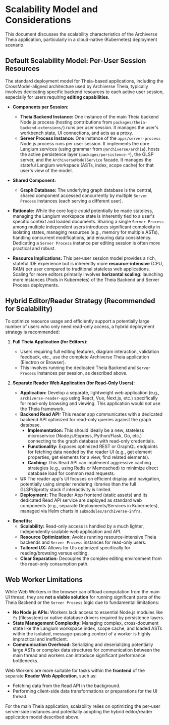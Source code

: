 # Scalability Model and Considerations

This document discusses the scalability characteristics of the Archiverse Theia application, particularly in a cloud-native (Kubernetes) deployment scenario.

## Default Scalability Model: Per-User Session Resources

The standard deployment model for Theia-based applications, including the CrossModel-aligned architecture used by Archiverse Theia, typically involves dedicating specific backend resources to each active user session, especially for users requiring **editing capabilities**.

*   **Components per Session:**
    *   **Theia Backend Instance:** One instance of the main Theia backend Node.js process (hosting contributions from `packages/theia-backend-extensions/`) runs per user session. It manages the user's workbench state, UI connections, and acts as a proxy.
    *   **Server Process Instance:** One instance of the `apps/server-process` Node.js process runs per user session. It implements the core Langium services (using grammar from `@archiverse/archie`), hosts the active persistence layer (`packages/persistence-*`), the GLSP server, and the `ArchiverseModelService` facade. It manages the stateful Langium workspace (ASTs, index, scope cache) for that user's view of the model.

*   **Shared Component:**
    *   **Graph Database:** The underlying graph database is the central, shared component accessed concurrently by multiple `Server Process` instances (each serving a different user).

*   **Rationale:** While the core logic *could* potentially be made stateless, managing the Langium workspace state is inherently tied to a user's specific context and loaded documents. Sharing a single `Server Process` among multiple independent users introduces significant complexity in isolating states, managing resources (e.g., memory for multiple ASTs), handling concurrent modifications, and ensuring data consistency. Dedicating a `Server Process` instance per editing session is often more practical and robust.

*   **Resource Implications:** This per-user session model provides a rich, stateful IDE experience but is inherently more **resource-intensive** (CPU, RAM) per user compared to traditional stateless web applications. Scaling for more editors primarily involves **horizontal scaling**: launching more instances (Pods in Kubernetes) of the Theia Backend and Server Process deployments.

## Hybrid Editor/Reader Strategy (Recommended for Scalability)

To optimize resource usage and efficiently support a potentially large number of users who only need read-only access, a hybrid deployment strategy is recommended:

1.  **Full Theia Application (for Editors):**
    *   Users requiring full editing features, diagram interaction, validation feedback, etc., use the complete Archiverse Theia application (Electron or Browser).
    *   This involves running the dedicated Theia Backend and `Server Process` instances per session, as described above.

2.  **Separate Reader Web Application (for Read-Only Users):**
    *   **Application:** Develop a separate, lightweight web application (e.g., `archiverse-reader-app` using React, Vue, Next.js, etc.) specifically for read-only browsing and viewing. This application would *not* use the Theia framework.
    *   **Backend Read API:** This reader app communicates with a dedicated backend API optimized for read-only queries against the graph database.
        *   **Implementation:** This should ideally be a new, stateless microservice (Node.js/Express, Python/Flask, Go, etc.) connecting to the graph database with read-only credentials.
        *   **Functionality:** Exposes optimized REST or GraphQL endpoints for fetching data needed by the reader UI (e.g., get element properties, get elements for a view, find related elements).
        *   **Caching:** This Read API can implement aggressive caching strategies (e.g., using Redis or Memcached) to minimize direct database load for common read requests.
    *   **UI:** The reader app's UI focuses on efficient display and navigation, potentially using simpler rendering libraries than the full GLSP/Sprotty stack if interactivity is limited.
    *   **Deployment:** The Reader App frontend (static assets) and its dedicated Read API service are deployed as standard web components (e.g., separate Deployments/Services in Kubernetes), managed via Helm charts in `submodules/archiverse-infra`.

*   **Benefits:**
    *   **Scalability:** Read-only access is handled by a much lighter, independently scalable web application and API.
    *   **Resource Optimization:** Avoids running resource-intensive Theia backends and `Server Process` instances for read-only users.
    *   **Tailored UX:** Allows for UIs optimized specifically for reading/browsing versus editing.
    *   **Clear Separation:** Decouples the complex editing environment from the read-only consumption path.

## Web Worker Limitations

While Web Workers in the browser can offload computation from the main UI thread, they are **not a viable solution** for running significant parts of the Theia Backend or the `Server Process` logic due to fundamental limitations:

*   **No Node.js APIs:** Workers lack access to essential Node.js modules like `fs` (filesystem) or native database drivers required by persistence layers.
*   **State Management Complexity:** Managing complex, cross-document state like the Langium workspace index, scope cache, and loaded ASTs within the isolated, message-passing context of a worker is highly impractical and inefficient.
*   **Communication Overhead:** Serializing and deserializing potentially large ASTs or complex data structures for communication between the main thread and workers can introduce significant performance bottlenecks.

Web Workers are more suitable for tasks within the **frontend** of the separate **Reader Web Application**, such as:

*   Fetching data from the Read API in the background.
*   Performing client-side data transformations or preparations for the UI thread.

For the main Theia application, scalability relies on optimizing the per-user server-side instances and potentially adopting the hybrid editor/reader application model described above.
